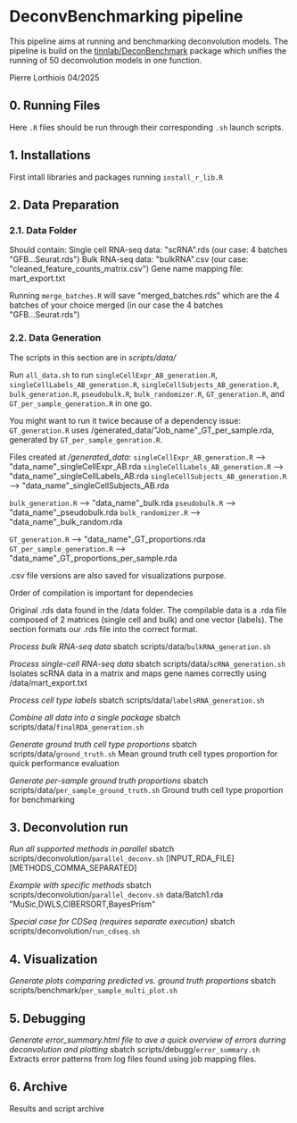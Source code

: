 # DeconvBenchmarking pipeline
This pipeline aims at running and benchmarking deconvolution models.
The pipeline is build on the [tinnlab/DeconBenchmark](https://github.com/tinnlab/DeconBenchmark) package which unifies the running of 50 deconvolution models in one function.

Pierre Lorthiois 04/2025

## 0. Running Files
Here `.R` files should be run through their corresponding `.sh` launch scripts.

## 1. Installations
First intall libraries and packages running `install_r_lib.R`

## 2. Data Preparation
### 2.1. Data Folder
Should contain:
Single cell RNA-seq data: "scRNA".rds   (our case: 4 batches "GFB...Seurat.rds")
Bulk RNA-seq data: "bulkRNA".csv        (our case: "cleaned_feature_counts_matrix.csv")
Gene name mapping file: mart_export.txt

Running `merge_batches.R` will save "merged_batches.rds" which are the 4 batches of your choice merged (in our case the 4 batches "GFB...Seurat.rds")

### 2.2. Data Generation
The scripts in this section are in *scripts/data/*

Run `all_data.sh` to run 
`singleCellExpr_AB_generation.R`, 
`singleCellLabels_AB_generation.R`, 
`singleCellSubjects_AB_generation.R`, 
`bulk_generation.R`, 
`pseudobulk.R`, 
`bulk_randomizer.R`, 
`GT_generation.R`, 
and `GT_per_sample_generation.R` in one go.

You might want to run it twice because of a dependency issue: `GT_generation.R` uses /generated_data/"Job_name"_GT_per_sample.rda, generated by `GT_per_sample_genration.R`.


Files created at */generated_data*:
`singleCellExpr_AB_generation.R`        --> "data_name"_singleCellExpr_AB.rda
`singleCellLabels_AB_generation.R`      --> "data_name"_singleCellLabels_AB.rda
`singleCellSubjects_AB_generation.R`    --> "data_name"_singleCellSubjects_AB.rda

`bulk_generation.R`             --> "data_name"_bulk.rda
`pseudobulk.R`                  --> "data_name"_pseudobulk.rda
`bulk_randomizer.R`             --> "data_name"_bulk_random.rda

`GT_generation.R`               --> "data_name"_GT_proportions.rda
`GT_per_sample_generation.R`    --> "data_name"_GT_proportions_per_sample.rda

.csv file versions are also saved for visualizations purpose.








Order of compilation is important for dependecies

Original .rds data found in the /data folder.
The compilable data is a .rda file composed of 2 matrices (single cell and bulk) and one vector (labels).
The section formats our .rds file into the correct format.

*Process bulk RNA-seq data*
sbatch scripts/data/`bulkRNA_generation.sh`

*Process single-cell RNA-seq data*
sbatch scripts/data/`scRNA_generation.sh`
Isolates scRNA data in a matrix and maps gene names correctly using /data/mart_export.txt

*Process cell type labels*
sbatch scripts/data/`labelsRNA_generation.sh`

*Combine all data into a single package*
sbatch scripts/data/`finalRDA_generation.sh`

*Generate ground truth cell type proportions*
sbatch scripts/data/`ground_truth.sh`
Mean ground truth cell types proportion for quick performance evaluation

*Generate per-sample ground truth proportions*
sbatch scripts/data/`per_sample_ground_truth.sh`
Ground truth cell type proportion for benchmarking


## 3. Deconvolution run
*Run all supported methods in parallel*
sbatch scripts/deconvolution/`parallel_deconv.sh` [INPUT_RDA_FILE] [METHODS_COMMA_SEPARATED]

*Example with specific methods*
sbatch scripts/deconvolution/`parallel_deconv.sh` data/Batch1.rda "MuSic,DWLS,CIBERSORT,BayesPrism"

*Special case for CDSeq (requires separate execution)*
sbatch scripts/deconvolution/`run_cdseq.sh`



## 4. Visualization
*Generate plots comparing predicted vs. ground truth proportions*
sbatch scripts/benchmark/`per_sample_multi_plot.sh`

## 5. Debugging
*Generate error_summary.html file to ave a quick overview of errors durring deconvolution and plotting*
sbatch scripts/debugg/`error_summary.sh`
Extracts error patterns from log files found using job mapping files.

## 6. Archive
Results and script archive
